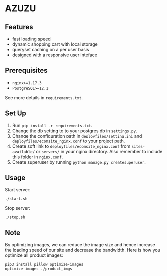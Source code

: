 # AZUZU
## Features
- fast loading speed
- dynamic shopping cart with local storage
- queryset caching on a per user basis
- designed with a responsive user inteface

## Prerequisites
- `nginx>=1.17.3`
- `PostgreSQL>=12.1`

See more details in `requirements.txt`.

## Set Up
1. Run `pip install -r requirements.txt`.
2. Change the db setting to to your postgres db in `settings.py`.
3. Change the configuration path in `deployfiles/setting.ini` and `deployfiles/ecomsite_nginx.conf` to your project path.
4. Create soft link to `deployfiles/ecomsite_nginx.conf` from `sites-available/` or `servers/` in your nginx directory. Also remember to include this folder in `nginx.conf`.
5. Create superuser by running `python manage.py createsuperuser`.

## Usage
Start server:
```
./start.sh
```
Stop server:
```
./stop.sh
```
## Note
By optimizing images, we can reduce the image size and hence increase the loading speed of our site and decrease the bandwidth. Here is how you optimize all product images:
```s=
pip3 install pillow optimize-images
optimize-images ./product_imgs
```

